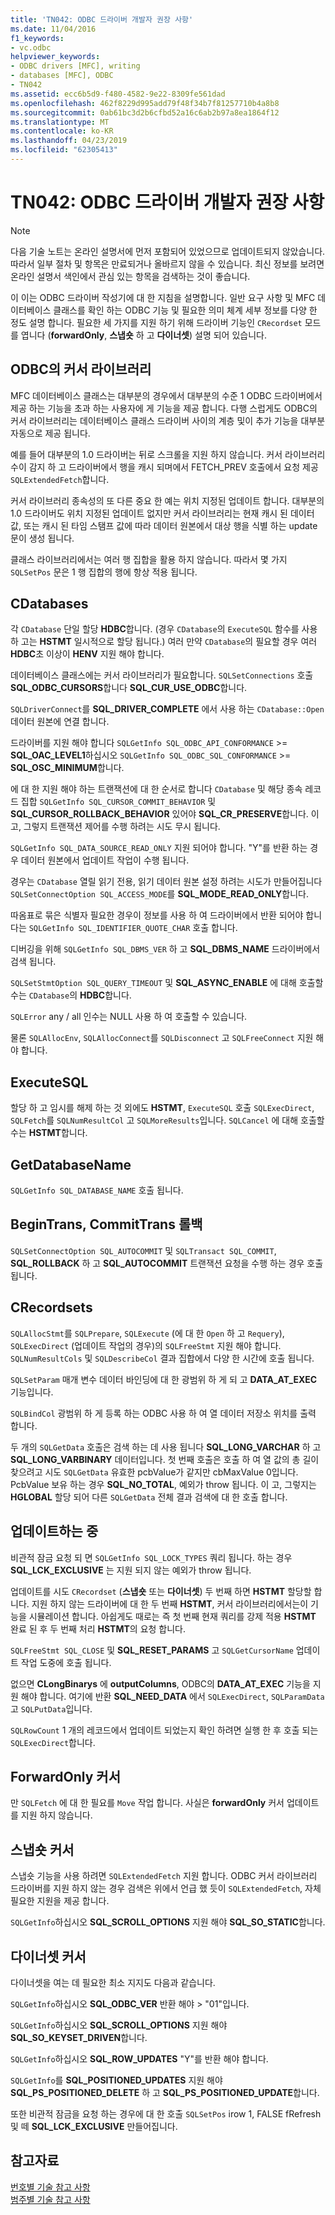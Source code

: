 ```yaml
---
title: 'TN042: ODBC 드라이버 개발자 권장 사항'
ms.date: 11/04/2016
f1_keywords:
- vc.odbc
helpviewer_keywords:
- ODBC drivers [MFC], writing
- databases [MFC], ODBC
- TN042
ms.assetid: ecc6b5d9-f480-4582-9e22-8309fe561dad
ms.openlocfilehash: 462f8229d995add79f48f34b7f81257710b4a8b8
ms.sourcegitcommit: 0ab61bc3d2b6cfbd52a16c6ab2b97a8ea1864f12
ms.translationtype: MT
ms.contentlocale: ko-KR
ms.lasthandoff: 04/23/2019
ms.locfileid: "62305413"
---
```

# <a name="tn042-odbc-driver-developer-recommendations"></a>TN042: ODBC 드라이버 개발자 권장 사항

> [!NOTE]
>  다음 기술 노트는 온라인 설명서에 먼저 포함되어 있었으므로 업데이트되지 않았습니다. 따라서 일부 절차 및 항목은 만료되거나 올바르지 않을 수 있습니다. 최신 정보를 보려면 온라인 설명서 색인에서 관심 있는 항목을 검색하는 것이 좋습니다.

이 이는 ODBC 드라이버 작성기에 대 한 지침을 설명합니다. 일반 요구 사항 및 MFC 데이터베이스 클래스를 확인 하는 ODBC 기능 및 필요한 의미 체계 세부 정보를 다양 한 정도 설명 합니다. 필요한 세 가지를 지원 하기 위해 드라이버 기능인 `CRecordset` 모드를 엽니다 (**forwardOnly**, **스냅숏** 하 고 **다이너셋**) 설명 되어 있습니다.

## <a name="odbcs-cursor-library"></a>ODBC의 커서 라이브러리

MFC 데이터베이스 클래스는 대부분의 경우에서 대부분의 수준 1 ODBC 드라이버에서 제공 하는 기능을 초과 하는 사용자에 게 기능을 제공 합니다. 다행 스럽게도 ODBC의 커서 라이브러리는 데이터베이스 클래스 드라이버 사이의 계층 및이 추가 기능을 대부분 자동으로 제공 됩니다.

예를 들어 대부분의 1.0 드라이버는 뒤로 스크롤을 지원 하지 않습니다. 커서 라이브러리 수이 감지 하 고 드라이버에서 행을 캐시 되며에서 FETCH_PREV 호출에서 요청 제공 `SQLExtendedFetch`합니다.

커서 라이브러리 종속성의 또 다른 중요 한 예는 위치 지정된 업데이트 합니다. 대부분의 1.0 드라이버도 위치 지정된 업데이트 없지만 커서 라이브러리는 현재 캐시 된 데이터 값, 또는 캐시 된 타임 스탬프 값에 따라 데이터 원본에서 대상 행을 식별 하는 update 문이 생성 됩니다.

클래스 라이브러리에서는 여러 행 집합을 활용 하지 않습니다. 따라서 몇 가지 `SQLSetPos` 문은 1 행 집합의 행에 항상 적용 됩니다.

## <a name="cdatabases"></a>CDatabases

각 `CDatabase` 단일 할당 **HDBC**합니다. (경우 `CDatabase`의 `ExecuteSQL` 함수를 사용 하 고는 **HSTMT** 일시적으로 할당 됩니다.) 여러 만약 `CDatabase`의 필요할 경우 여러 **HDBC**초 이상이 **HENV** 지원 해야 합니다.

데이터베이스 클래스에는 커서 라이브러리가 필요합니다. `SQLSetConnections` 호출 **SQL_ODBC_CURSORS**합니다 **SQL_CUR_USE_ODBC**합니다.

`SQLDriverConnect`를 **SQL_DRIVER_COMPLETE** 에서 사용 하는 `CDatabase::Open` 데이터 원본에 연결 합니다.

드라이버를 지원 해야 합니다 `SQLGetInfo SQL_ODBC_API_CONFORMANCE`  >=  **SQL_OAC_LEVEL1**하십시오 `SQLGetInfo SQL_ODBC_SQL_CONFORMANCE`  >=  **SQL_OSC_MINIMUM**합니다.

에 대 한 지원 해야 하는 트랜잭션에 대 한 순서로 합니다 `CDatabase` 및 해당 종속 레코드 집합 `SQLGetInfo SQL_CURSOR_COMMIT_BEHAVIOR` 및 **SQL_CURSOR_ROLLBACK_BEHAVIOR** 있어야 **SQL_CR_PRESERVE**합니다. 이 고, 그렇지 트랜잭션 제어를 수행 하려는 시도 무시 됩니다.

`SQLGetInfo SQL_DATA_SOURCE_READ_ONLY` 지원 되어야 합니다. "Y"를 반환 하는 경우 데이터 원본에서 업데이트 작업이 수행 됩니다.

경우는 `CDatabase` 열릴 읽기 전용, 읽기 데이터 원본 설정 하려는 시도가 만들어집니다 `SQLSetConnectOption SQL_ACCESS_MODE`를 **SQL_MODE_READ_ONLY**합니다.

따옴표로 묶은 식별자 필요한 경우이 정보를 사용 하 여 드라이버에서 반환 되어야 합니다는 `SQLGetInfo SQL_IDENTIFIER_QUOTE_CHAR` 호출 합니다.

디버깅을 위해 `SQLGetInfo SQL_DBMS_VER` 하 고 **SQL_DBMS_NAME** 드라이버에서 검색 됩니다.

`SQLSetStmtOption SQL_QUERY_TIMEOUT` 및 **SQL_ASYNC_ENABLE** 에 대해 호출할 수는 `CDatabase`의 **HDBC**합니다.

`SQLError` any / all 인수는 NULL 사용 하 여 호출할 수 있습니다.

물론 `SQLAllocEnv`, `SQLAllocConnect`를 `SQLDisconnect` 고 `SQLFreeConnect` 지원 해야 합니다.

## <a name="executesql"></a>ExecuteSQL

할당 하 고 임시를 해제 하는 것 외에도 **HSTMT**, `ExecuteSQL` 호출 `SQLExecDirect`, `SQLFetch`를 `SQLNumResultCol` 고 `SQLMoreResults`입니다. `SQLCancel` 에 대해 호출할 수는 **HSTMT**합니다.

## <a name="getdatabasename"></a>GetDatabaseName

`SQLGetInfo SQL_DATABASE_NAME` 호출 됩니다.

## <a name="begintrans-committrans-rollback"></a>BeginTrans, CommitTrans 롤백

`SQLSetConnectOption SQL_AUTOCOMMIT` 및 `SQLTransact SQL_COMMIT`, **SQL_ROLLBACK** 하 고 **SQL_AUTOCOMMIT** 트랜잭션 요청을 수행 하는 경우 호출 됩니다.

## <a name="crecordsets"></a>CRecordsets

`SQLAllocStmt`를 `SQLPrepare`, `SQLExecute` (에 대 한 `Open` 하 고 `Requery`), `SQLExecDirect` (업데이트 작업의 경우)의 `SQLFreeStmt` 지원 해야 합니다. `SQLNumResultCols` 및 `SQLDescribeCol` 결과 집합에서 다양 한 시간에 호출 됩니다.

`SQLSetParam` 매개 변수 데이터 바인딩에 대 한 광범위 하 게 되 고 **DATA_AT_EXEC** 기능입니다.

`SQLBindCol` 광범위 하 게 등록 하는 ODBC 사용 하 여 열 데이터 저장소 위치를 출력 합니다.

두 개의 `SQLGetData` 호출은 검색 하는 데 사용 됩니다 **SQL_LONG_VARCHAR** 하 고 **SQL_LONG_VARBINARY** 데이터입니다. 첫 번째 호출은 호출 하 여 열 값의 총 길이 찾으려고 시도 `SQLGetData` 유효한 pcbValue가 같지만 cbMaxValue 0입니다. PcbValue 보유 하는 경우 **SQL_NO_TOTAL**, 예외가 throw 됩니다. 이 고, 그렇지는 **HGLOBAL** 할당 되어 다른 `SQLGetData` 전체 결과 검색에 대 한 호출 합니다.

## <a name="updating"></a>업데이트하는 중

비관적 잠금 요청 되 면 `SQLGetInfo SQL_LOCK_TYPES` 쿼리 됩니다. 하는 경우 **SQL_LCK_EXCLUSIVE** 는 지원 되지 않는 예외가 throw 됩니다.

업데이트를 시도 `CRecordset` (**스냅숏** 또는 **다이너셋**) 두 번째 하면 **HSTMT** 할당할 합니다. 지원 하지 않는 드라이버에 대 한 두 번째 **HSTMT**, 커서 라이브러리에서는이 기능을 시뮬레이션 합니다. 아쉽게도 때로는 즉 첫 번째 현재 쿼리를 강제 적용 **HSTMT** 완료 된 후 두 번째 처리 **HSTMT**의 요청 합니다.

`SQLFreeStmt SQL_CLOSE` 및 **SQL_RESET_PARAMS** 고 `SQLGetCursorName` 업데이트 작업 도중에 호출 됩니다.

없으면 **CLongBinarys** 에 **outputColumns**, ODBC의 **DATA_AT_EXEC** 기능을 지원 해야 합니다. 여기에 반환 **SQL_NEED_DATA** 에서 `SQLExecDirect`, `SQLParamData` 고 `SQLPutData`입니다.

`SQLRowCount` 1 개의 레코드에서 업데이트 되었는지 확인 하려면 실행 한 후 호출 되는 `SQLExecDirect`합니다.

## <a name="forwardonly-cursors"></a>ForwardOnly 커서

만 `SQLFetch` 에 대 한 필요를 `Move` 작업 합니다. 사실은 **forwardOnly** 커서 업데이트를 지원 하지 않습니다.

## <a name="snapshot-cursors"></a>스냅숏 커서

스냅숏 기능을 사용 하려면 `SQLExtendedFetch` 지원 합니다. ODBC 커서 라이브러리 드라이버를 지원 하지 않는 경우 검색은 위에서 언급 했 듯이 `SQLExtendedFetch`, 자체 필요한 지원을 제공 합니다.

`SQLGetInfo`하십시오 **SQL_SCROLL_OPTIONS** 지원 해야 **SQL_SO_STATIC**합니다.

## <a name="dynaset-cursors"></a>다이너셋 커서

다이너셋을 여는 데 필요한 최소 지지도 다음과 같습니다.

`SQLGetInfo`하십시오 **SQL_ODBC_VER** 반환 해야 > "01"입니다.

`SQLGetInfo`하십시오 **SQL_SCROLL_OPTIONS** 지원 해야 **SQL_SO_KEYSET_DRIVEN**합니다.

`SQLGetInfo`하십시오 **SQL_ROW_UPDATES** "Y"를 반환 해야 합니다.

`SQLGetInfo`를 **SQL_POSITIONED_UPDATES** 지원 해야 **SQL_PS_POSITIONED_DELETE** 하 고 **SQL_PS_POSITIONED_UPDATE**합니다.

또한 비관적 잠금을 요청 하는 경우에 대 한 호출 `SQLSetPos` irow 1, FALSE fRefresh 및 떼 **SQL_LCK_EXCLUSIVE** 만들어집니다.

## <a name="see-also"></a>참고자료

[번호별 기술 참고 사항](../mfc/technical-notes-by-number.md)<br/>
[범주별 기술 참고 사항](../mfc/technical-notes-by-category.md)
